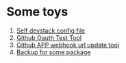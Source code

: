 # Some toys

1. [Self devstack config file](self-devstack-conf)
2. [Github Oauth Test Tool](github-oauth-test-tool)
3. [Github APP webhook url update tool](github-app-webhook-url-update-tool)
4. [Backup for some package](package)
